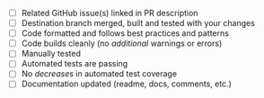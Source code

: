 - [ ] Related GitHub issue(s) linked in PR description
- [ ] Destination branch merged, built and tested with your changes
- [ ] Code formatted and follows best practices and patterns
- [ ] Code builds cleanly (no _additional_ warnings or errors)
- [ ] Manually tested
- [ ] Automated tests are passing
- [ ] No _decreases_ in automated test coverage
- [ ] Documentation updated (readme, docs, comments, etc.)